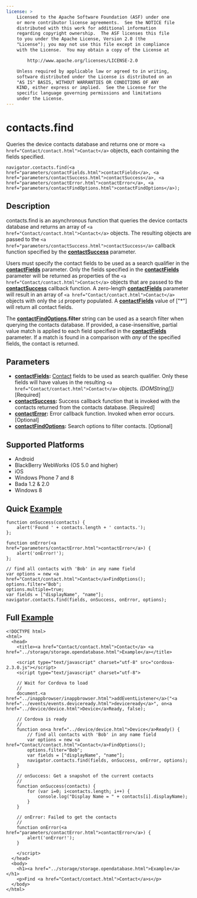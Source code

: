 ```yaml
---
license: >
    Licensed to the Apache Software Foundation (ASF) under one
    or more contributor license agreements.  See the NOTICE file
    distributed with this work for additional information
    regarding copyright ownership.  The ASF licenses this file
    to you under the Apache License, Version 2.0 (the
    "License"); you may not use this file except in compliance
    with the License.  You may obtain a copy of the License at

        http://www.apache.org/licenses/LICENSE-2.0

    Unless required by applicable law or agreed to in writing,
    software distributed under the License is distributed on an
    "AS IS" BASIS, WITHOUT WARRANTIES OR CONDITIONS OF ANY
    KIND, either express or implied.  See the License for the
    specific language governing permissions and limitations
    under the License.
---
```


contacts.find
=============

Queries the device contacts database and returns one or more `<a href="Contact/contact.html">Contact</a>` objects, each containing the fields specified.

    navigator.contacts.find(<a href="parameters/contactFields.html">contactFields</a>, <a href="parameters/contactSuccess.html">contactSuccess</a>, <a href="parameters/contactError.html">contactError</a>, <a href="parameters/contactFindOptions.html">contactFindOptions</a>);

Description
-----------

contacts.find is an asynchronous function that queries the device contacts database and returns an array of `<a href="Contact/contact.html">Contact</a>` objects.  The resulting objects are passed to the `<a href="parameters/contactSuccess.html">contactSuccess</a>` callback function specified by the __<a href="parameters/contactSuccess.html">contactSuccess</a>__ parameter.  

Users must specify the contact fields to be used as a search qualifier in the __<a href="parameters/contactFields.html">contactFields</a>__ parameter.  Only the fields specified in the __<a href="parameters/contactFields.html">contactFields</a>__ parameter will be returned as properties of the `<a href="Contact/contact.html">Contact</a>` objects that are passed to the __<a href="parameters/contactSuccess.html">contactSuccess</a>__ callback function.  A zero-length __<a href="parameters/contactFields.html">contactFields</a>__ parameter will result in an array of `<a href="Contact/contact.html">Contact</a>` objects with only the `id` property populated. A __<a href="parameters/contactFields.html">contactFields</a>__ value of ["*"] will return all contact fields. 

The __<a href="parameters/contactFindOptions.html">contactFindOptions</a>.filter__ string can be used as a search filter when querying the contacts database.  If provided, a case-insensitive, partial value match is applied to each field specified in the __<a href="parameters/contactFields.html">contactFields</a>__ parameter.  If a match is found in a comparison with _any_ of the specified fields, the contact is returned.

Parameters
----------

- __<a href="parameters/contactFields.html">contactFields</a>:__ <a href="Contact/contact.html">Contact</a> fields to be used as search qualifier. Only these fields will have values in the resulting `<a href="Contact/contact.html">Contact</a>` objects. _(DOMString[])_ [Required]
- __<a href="parameters/contactSuccess.html">contactSuccess</a>:__ Success callback function that is invoked with the contacts returned from the contacts database. [Required]
- __<a href="parameters/contactError.html">contactError</a>:__ Error callback function. Invoked when error occurs. [Optional]
- __<a href="parameters/contactFindOptions.html">contactFindOptions</a>:__ Search options to filter contacts. [Optional]

Supported Platforms
-------------------

- Android
- BlackBerry WebWorks (OS 5.0 and higher)
- iOS
- Windows Phone 7 and 8
- Bada 1.2 & 2.0
- Windows 8

Quick <a href="../storage/storage.opendatabase.html">Example</a>
-------------

    function onSuccess(contacts) {
        alert('Found ' + contacts.length + ' contacts.');
    };

    function onError(<a href="parameters/contactError.html">contactError</a>) {
        alert('onError!');
    };

    // find all contacts with 'Bob' in any name field
    var options = new <a href="Contact/contact.html">Contact</a>FindOptions();
	options.filter="Bob";
	options.multiple=true; 
	var fields = ["displayName", "name"];
    navigator.contacts.find(fields, onSuccess, onError, options);

Full <a href="../storage/storage.opendatabase.html">Example</a>
------------

    <!DOCTYPE html>
    <html>
      <head>
        <title><a href="Contact/contact.html">Contact</a> <a href="../storage/storage.opendatabase.html">Example</a></title>

        <script type="text/javascript" charset="utf-8" src="cordova-2.3.0.js"></script>
        <script type="text/javascript" charset="utf-8">

        // Wait for Cordova to load
        //
        document.<a href="../inappbrowser/inappbrowser.html">addEventListener</a>("<a href="../events/events.deviceready.html">deviceready</a>", on<a href="../device/device.html">Device</a>Ready, false);

        // Cordova is ready
        //
        function on<a href="../device/device.html">Device</a>Ready() {
		    // find all contacts with 'Bob' in any name field
		    var options = new <a href="Contact/contact.html">Contact</a>FindOptions();
			options.filter="Bob"; 
			var fields = ["displayName", "name"];
		    navigator.contacts.find(fields, onSuccess, onError, options);
        }
    
        // onSuccess: Get a snapshot of the current contacts
        //
        function onSuccess(contacts) {
			for (var i=0; i<contacts.length; i++) {
				console.log("Display Name = " + contacts[i].displayName);
			}
        }
    
        // onError: Failed to get the contacts
        //
        function onError(<a href="parameters/contactError.html">contactError</a>) {
            alert('onError!');
        }

        </script>
      </head>
      <body>
        <h1><a href="../storage/storage.opendatabase.html">Example</a></h1>
        <p>Find <a href="Contact/contact.html">Contact</a>s</p>
      </body>
    </html>
    

